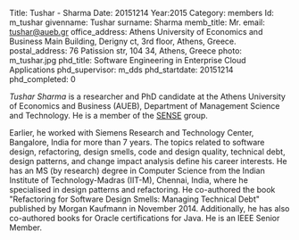 Title: Tushar - Sharma
Date: 20151214
Year:2015
Category: members 
Id: m_tushar
givenname: Tushar
surname: Sharma
memb_title: Mr.
email: tushar@aueb.gr
office_address: Athens University of Economics and Business Main Building, Derigny ct, 3rd floor, Athens, Greece.
postal_address: 76 Patission str, 104 34, Athens, Greece 
photo: m_tushar.jpg
phd_title: Software Engineering in Enterprise Cloud Applications
phd_supervisor: m_dds
phd_startdate: 20151214
phd_completed: 0

_Tushar Sharma_ is a researcher and PhD candidate at the Athens University of Economics and Business (AUEB), Department of Management Science and Technology. He is a member of the [SENSE](../groups/g_sense-details.html) group.

Earlier, he worked with Siemens Research and Technology Center, Bangalore, India for more than 7 years. The topics related to software design, refactoring, design smells, code and design quality, technical debt, design patterns, and change impact analysis define his career interests. He has an MS (by research) degree in Computer Science from the Indian Institute of Technology-Madras (IIT-M), Chennai, India, where he specialised in design patterns and refactoring. He co-authored the book "Refactoring for Software Design Smells: Managing Technical Debt" published by Morgan Kaufmann in November 2014\. Additionally, he has also co-authored books for Oracle certifications for Java. He is an IEEE Senior Member.